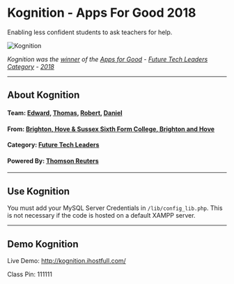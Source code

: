 # Kognition - Apps For Good 2018
Enabling less confident students to ask teachers for help.

![Kognition](https://dashboard.appsforgood.org/assets/public/awards/2018/finalists/kognition-b5244a9f284152e068d3b0ccf0b921e6439af0f61504753a5a89c0b052a02c58.png)

*Kognition was the [winner](https://dashboard.appsforgood.org/public/awards/2018/kognition) of the [Apps for Good](https://www.appsforgood.org/) - [Future Tech Leaders Category](https://dashboard.appsforgood.org/public/awards/2018/categories/future-tech-leaders) - [2018](https://dashboard.appsforgood.org/public/awards/2018/winners)*

-------------------

## About Kognition

#### **Team:** [Edward](https://github.com/EdwardWeatherley), [Thomas](https://github.com/tombulled), [Robert](https://github.com/RobertRaye), [Daniel](https://github.com/Robog8r)
#### **From:** [Brighton, Hove & Sussex Sixth Form College, Brighton and Hove](https://www.bhasvic.ac.uk/)
#### **Category:** [Future Tech Leaders](https://dashboard.appsforgood.org/public/awards/2018/categories/future-tech-leaders)
#### **Powered By:** [Thomson Reuters](https://www.thomsonreuters.com/en.html)

-------------------

## Use Kognition
You must add your MySQL Server Credentials in `/lib/config_lib.php`.
This is not necessary if the code is hosted on a default XAMPP server.

-------------------

## Demo Kognition
Live Demo: http://kognition.ihostfull.com/

Class Pin: 111111
